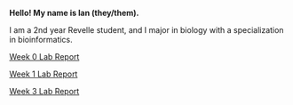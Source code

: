 **Hello! My name is Ian (they/them).**

I am a 2nd year Revelle student, and I major in biology with a specialization in bioinformatics.

[Week 0 Lab Report](Week0Lab/lab-report-1-week-0.md)

[Week 1 Lab Report](Week1Lab/lab-report-2-week-1.md)

[Week 3 Lab Report](Week3Lab/lab-report-3-week-3.md)
